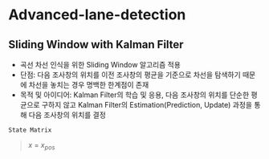# Advanced-lane-detection
## Sliding Window with Kalman Filter
- 곡선 차선 인식을 위한 Sliding Window 알고리즘 적용   
- 단점: 다음 조사창의 위치를 이전 조사창의 평균을 기준으로 차선을 탐색하기 때문에 차선을 놓치는 경우 명백한 한계점이 존재   
- 목적 및 아이디어: Kalman Filter의 학습 및 응용, 다음 조사창의 위치를 단순한 평균으로 구하지 않고 Kalman Filter의 Estimation(Prediction, Update) 과정을 통해 다음 조사창의 위치를 결정 

`State Matrix`
> $x$ = $x_{pos}$
